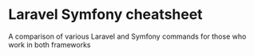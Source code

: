 # Laravel Symfony cheatsheet
A comparison of various Laravel and Symfony commands for those who work in both frameworks
